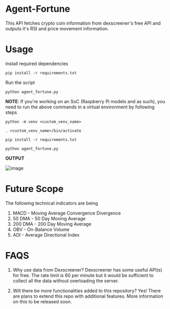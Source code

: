 # Agent-Fortune
This API fetches crypto coin information from dexscreener's free API and outputs it's RSI and price movement information.

# Usage
Install required dependencies

`pip install -r requirements.txt`

Run the script

`python agent_fortune.py`

**NOTE**: If you're working on an SoC (Raspberry Pi models and as such), you need to run the above commands in a virtual environment by following steps

`python -m venv <custom_venv_name>`

`. <custom_venv_name>/bin/activate`

`pip install -r requirements.txt`

`python agent_fortune.py`


**OUTPUT**

![image](https://github.com/user-attachments/assets/4490e235-b177-4190-9a5e-8ed613fadb91)

# Future Scope

The following technical indicators are being 
1. MACD - Moving Average Convergence Divergence
2. 50 DMA - 50 Day Moving Average
3. 200 DMA - 200 Day Moving Average
4. OBV - On-Balance Volume
5. ADI - Average Directional Index

# FAQS

1. Why use data from Dexscreener?
   Dexscreener has some useful API(s) for free. The rate limit is 60 per minute but it would be sufficient to collect all the data without overloading the server.

2. Will there be more functionalities added to this repository?
   Yes! There are plans to extend this repo with additional features. More information on this to be released soon.
